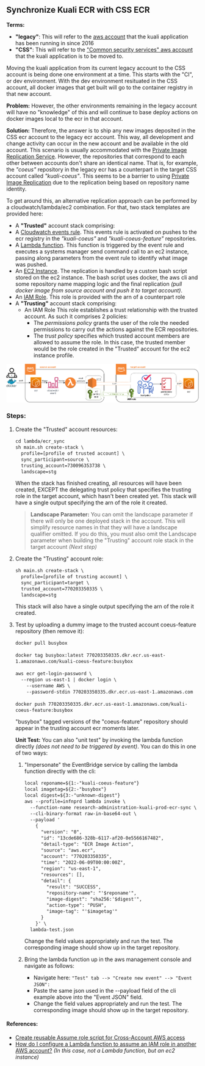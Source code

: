 ## Synchronize Kuali ECR with CSS ECR

**Terms:**

- **"legacy"**: This will refer to the [aws account](https://buaws-kuali.signin.aws.amazon.com/console) that the kuali application has been running in since 2016
- **"CSS"**: This will refer to the ["Common security services" aws account](https://github.com/bu-ist/buaws-istcloud-infrastructure) that the kuali application is to be moved to.

Moving the kuali application from its current legacy account to the CSS account is being done one environment at a time. This starts with the "CI", or dev environment. With the dev environment resituated in the CSS account, all docker images that get built will go to the container registry in that new account.

**Problem:** However, the other environments remaining in the legacy account will have no "knowledge" of this and will continue to base deploy actions on docker images local to the ecr in that account.

**Solution:** Therefore, the answer is to ship any new images deposited in the CSS ecr account to the legacy ecr account.
This way, all development and change activity can occur in the new account and be available in the old account.
This scenario is usually accommodated with the [Private Image Replication Service](https://docs.aws.amazon.com/AmazonECR/latest/userguide/replication.html). However, the repositories that correspond to each other between accounts don't share an identical name. That is, for example, the *"coeus"* repository in the legacy ecr has a counterpart in the target CSS account called *"kuali-coeus"*. This seems to be a barrier to using [Private Image Replication](https://docs.aws.amazon.com/AmazonECR/latest/userguide/replication.html) due to the replication being based on repository name identity.

To get around this, an alternative replication approach can be performed by a cloudwatch/lambda/ec2 combination.
For that, two stack templates are provided here:

-  A **"Trusted"** account stack comprising: 
  - A [Cloudwatch events rule](https://docs.aws.amazon.com/AWSCloudFormation/latest/UserGuide/aws-resource-events-rule.html).
    This events rule is activated on pushes to the ecr registry in the *"kuali-coeus"* and *"kuali-coeus-feature"* repositories. 
  - A [Lambda function](https://docs.aws.amazon.com/AWSCloudFormation/latest/UserGuide/aws-resource-lambda-function.html).
    This function is triggered by the event rule and executes a systems manager send command call to an ec2 instance, passing along parameters from the event rule to identify what image was pushed.
  - An [EC2 Instance](https://docs.aws.amazon.com/AWSCloudFormation/latest/UserGuide/aws-properties-ec2-instance.html).
    The replication is handled by a custom bash script stored on the ec2 instance. The bash script uses docker, the aws cli and some repository name mapping logic and the final replication *(pull docker image from source account and push it to target account)*.
  - An [IAM Role](https://docs.aws.amazon.com/AWSCloudFormation/latest/UserGuide/aws-resource-iam-role.html).
    This role is provided with the arn of a counterpart role
- A **"Trusting"** account stack comprising:
  - An IAM Role
    This role establishes a trust relationship with the trusted account. As such it comprises 2 policies:
    - The *permissions policy* grants the user of the role the needed permissions to carry out the actions against the ECR repositories.
    - The *trust policy* specifies which trusted account members are allowed to assume the role. In this case, the trusted member would be the role created in the "Trusted" account for the ec2 instance profile.

![](./sync.png)

### Steps:

1. Create the "Trusted" account resources:

   ```
   cd lambda/ecr_sync
   sh main.sh create-stack \
     profile=[profile of trusted account] \
     sync_participant=source \
     trusting_account=730096353738 \
     landscape=stg
   ```

   When the stack has finished creating, all resources will have been created, EXCEPT the delegating trust policy that specifies the trusting role in the target account, which hasn't been created yet.
   This stack will have a single output specifying the arn of the role it created.

   > **Landscape Parameter:** You can omit the landscape parameter if there will only be one deployed stack in the account.
   > This will simplify resource names in that they will have a landscape qualifier omitted. If you do this, you must also omit the Landscape parameter when building the "Trusting" account role stack in the target account *(Next step)*

2. Create the "Trusting" account role:

   ```
   sh main.sh create-stack \
     profile=[profile of trusting account] \
     sync_participant=target \
     trusted_account=770203350335 \
     landscape=stg
   ```

   This stack will also have a single output specifying the arn of the role it created.

4. Test by uploading a dummy image to the trusted account coeus-feature repository (then remove it):

   ```
   docker pull busybox
   
   docker tag busybox:latest 770203350335.dkr.ecr.us-east-1.amazonaws.com/kuali-coeus-feature:busybox
   
   aws ecr get-login-password \
     --region us-east-1 | docker login \
       --username AWS \
       --password-stdin 770203350335.dkr.ecr.us-east-1.amazonaws.com
       
   docker push 770203350335.dkr.ecr.us-east-1.amazonaws.com/kuali-coeus-feature:busybox
   ```

   "busybox" tagged versions of the "coeus-feature" repository should appear in the trusting account ecr moments later.
   
   **Unit Test:**
   You can also "unit test" by invoking the lambda function directly *(does not need to be triggered by event)*.
   You can do this in one of two ways:
   
   1. "Impersonate" the EventBridge service by calling the lambda function directly with the cli:
   
      ```
      local reponame=${1:-"kuali-coeus-feature"}
      local imagetag=${2:-"busybox"}
      local digest=${3:-"unknown-digest"}
      aws --profile=infnprd lambda invoke \
        --function-name research-administration-kuali-prod-ecr-sync \
        --cli-binary-format raw-in-base64-out \
        --payload '
          {
            "version": "0",
            "id": "13cde686-328b-6117-af20-0e5566167482",
            "detail-type": "ECR Image Action",
            "source": "aws.ecr",
            "account": "770203350335",
            "time": "2022-06-09T00:00:00Z",
            "region": "us-east-1",
            "resources": [],
            "detail": {
              "result": "SUCCESS",
              "repository-name": "'$reponame'",
              "image-digest": "sha256:'$digest'",
              "action-type": "PUSH",
              "image-tag": "'$imagetag'"
            }
          }' \
        lambda-test.json
      ```
   
      Change the field values appropriately and run the test. The corresponding image should show up in the target repository.
   
   2. Bring the lambda function up in the aws management console and navigate as follows:
   
      - Navigate here: `"Test" tab --> "Create new event" --> "Event JSON":`
      - Paste the same json used in the --payload field of the cli example above into the "Event JSON" field.
      - Change the field values appropriately and run the test. The corresponding image should show up in the target repository.
   

#### References:

- [Create reusable Assume role script for Cross-Account AWS access](https://towardsthecloud.com/create-reusable-assume-role-script-cross-account-aws)
- [How do I configure a Lambda function to assume an IAM role in another AWS account?](https://aws.amazon.com/premiumsupport/knowledge-center/lambda-function-assume-iam-role/) 
  *(In this case, not a Lambda function, but an ec2 instance)*

